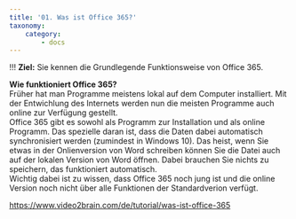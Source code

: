 ```yaml
---
title: '01. Was ist Office 365?'
taxonomy:
    category:
        - docs
---
```


!!! **Ziel:** Sie kennen die Grundlegende Funktionsweise von Office 365.

**Wie funktioniert Office 365?**<br>
Früher hat man Programme meistens lokal auf dem Computer installiert. Mit der Entwichlung des Internets werden nun die meisten Programme auch online zur Verfügung gestellt.<br>
Office 365 gibt es sowohl als Programm zur Installation und als online Programm. Das spezielle daran ist, dass die Daten dabei automatisch synchronisiert werden (zumindest in Windows 10). Das heist, wenn Sie etwas in der Onlienversion von Word schreiben können Sie die Datei auch auf der lokalen Version von Word öffnen. Dabei brauchen Sie nichts zu speichern, das funktioniert automatisch.<br>
Wichtig dabei ist zu wissen, dass Office 365 noch jung ist und die online Version noch nicht über alle Funktionen der Standardverion verfügt.

https://www.video2brain.com/de/tutorial/was-ist-office-365



